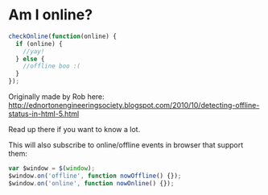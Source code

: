# Am I online?

```javascript
checkOnline(function(online) {
  if (online) {
    //yay!
  } else {
    //offline boo :(
  }
});
```

Originally made by Rob here: http://ednortonengineeringsociety.blogspot.com/2010/10/detecting-offline-status-in-html-5.html

Read up there if you want to know a lot.

This will also subscribe to online/offline events in browser that support them:
```javascript
var $window = $(window);
$window.on('offline', function nowOffline() {});
$window.on('online', function nowOnline() {});
```
